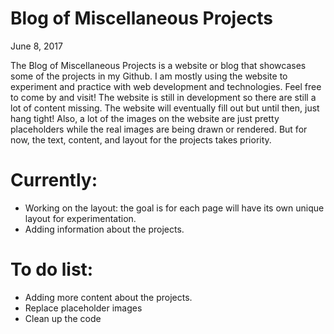 # Blog of Miscellaneous Projects
June 8, 2017


The Blog of Miscellaneous Projects is a website or blog that showcases some of the projects in my Github. I am mostly using the website to experiment and practice with web development and technologies. Feel free to come by and visit! The website is still in development so there are still a lot of content missing. The website will eventually fill out but until then, just hang tight! Also, a lot of the images on the website are just pretty placeholders while the real images are being drawn or rendered. But for now, the text, content, and layout for the projects takes priority.

# Currently: 
- Working on the layout: the goal is for each page will have its own unique layout for experimentation.
- Adding information about the projects.

# To do list:
- Adding more content about the projects.
- Replace placeholder images
- Clean up the code


